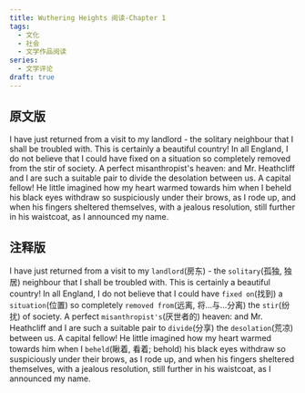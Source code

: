 ```yaml
---
title: Wuthering Heights 阅读-Chapter 1
tags:
  - 文化
  - 社会
  - 文学作品阅读
series:
  - 文学评论
draft: true
---
```


## 原文版

I have just returned from a visit to my landlord - the solitary neighbour that I shall be troubled with. This is certainly a beautiful country! In all England, I do not believe that I could have fixed on a situation so completely removed from the stir of society. A perfect misanthropist's heaven: and Mr. Heathcliff and I are such a suitable pair to divide the desolation between us. A capital fellow! He little imagined how my heart warmed towards him when I beheld his black eyes withdraw so suspiciously under their brows, as I rode up, and when his fingers sheltered themselves, with a jealous resolution, still further in his waistcoat, as I announced my name.

## 注释版
I have just returned from a visit to my `landlord`(房东) - the `solitary`(孤独, 独居) neighbour that I shall be troubled with. This is certainly a beautiful country! In all England, I do not believe that I could have `fixed on`(找到) a `situation`(位置) so completely `removed from`(远离, 将...与...分离) the `stir`(纷扰) of society. A perfect `misanthropist's`(厌世者的) heaven: and Mr. Heathcliff and I are such a suitable pair to `divide`(分享) the `desolation`(荒凉) between us. A capital fellow! He little imagined how my heart warmed towards him when I `beheld`(瞅着, 看着; behold) his black eyes withdraw so suspiciously under their brows, as I rode up, and when his fingers sheltered themselves, with a jealous resolution, still further in his waistcoat, as I announced my name.